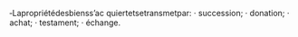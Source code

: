 ‐Lapropriétédesbienss’ac quiertetsetransmetpar:
· succession;
· donation;
· achat;
· testament;
· échange.